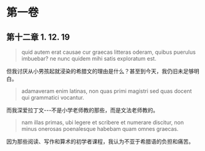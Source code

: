 # 第一卷
## 第十二章 1. 12. 19

> quid autem erat causae cur graecas litteras oderam, quibus puerulus imbuebar? ne nunc quidem mihi satis exploratum est.

但我讨厌从小男孩起就浸染的希腊文的理由是什么？甚至到今天，我仍旧未足够明白。

> adamaveram enim latinas, non quas primi magistri sed quas docent qui grammatici vocantur.

而我深爱拉丁文---不是小学老师教的那些，而是文法老师教的。

> nam illas primas, ubi legere et scribere et numerare discitur, non minus onerosas poenalesque habebam quam omnes graecas.

因为那些阅读、写作和算术的初学者课程，我认为不亚于希腊语的负担和痛苦。